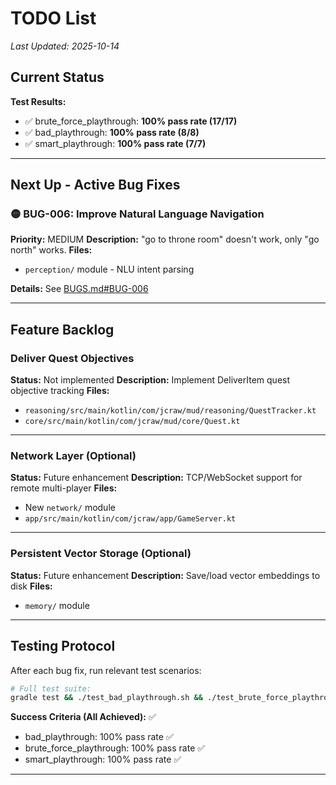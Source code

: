 # TODO List

*Last Updated: 2025-10-14*

## Current Status

**Test Results:**
- ✅ brute_force_playthrough: **100% pass rate (17/17)**
- ✅ bad_playthrough: **100% pass rate (8/8)**
- ✅ smart_playthrough: **100% pass rate (7/7)**

---

## Next Up - Active Bug Fixes

### 🟡 BUG-006: Improve Natural Language Navigation
**Priority:** MEDIUM
**Description:** "go to throne room" doesn't work, only "go north" works.
**Files:**
- `perception/` module - NLU intent parsing

**Details:** See [BUGS.md#BUG-006](docs/BUGS.md#bug-006-navigation-command-parser-issue)

---

## Feature Backlog

### Deliver Quest Objectives
**Status:** Not implemented
**Description:** Implement DeliverItem quest objective tracking
**Files:**
- `reasoning/src/main/kotlin/com/jcraw/mud/reasoning/QuestTracker.kt`
- `core/src/main/kotlin/com/jcraw/mud/core/Quest.kt`

---

### Network Layer (Optional)
**Status:** Future enhancement
**Description:** TCP/WebSocket support for remote multi-player
**Files:**
- New `network/` module
- `app/src/main/kotlin/com/jcraw/app/GameServer.kt`

---

### Persistent Vector Storage (Optional)
**Status:** Future enhancement
**Description:** Save/load vector embeddings to disk
**Files:**
- `memory/` module

---

## Testing Protocol

After each bug fix, run relevant test scenarios:

```bash
# Full test suite:
gradle test && ./test_bad_playthrough.sh && ./test_brute_force_playthrough.sh && ./test_smart_playthrough.sh
```

**Success Criteria (All Achieved):** ✅
- bad_playthrough: 100% pass rate ✅
- brute_force_playthrough: 100% pass rate ✅
- smart_playthrough: 100% pass rate ✅

---
